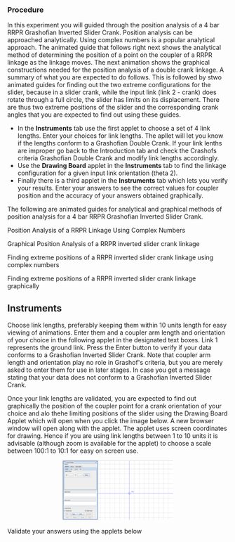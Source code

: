 ### Procedure

In this experiment you will guided through the position analysis of a 4 bar RRPR Grashofian Inverted Slider Crank.
Position analysis can be approached analytically. Using complex numbers is a popular analytical approach. The animated guide that follows right next shows the analytical method of determining the position of a point on the coupler of a RRPR linkage as the linkage moves. The next animation shows the graphical constructions needed for the position analysis of a double crank linkage. A summary of what you are expected to do follows. This is followed by stwo animated guides for finding out the two extreme configurations for the slider, because in a slider crank, while the input link (link 2 - crank) does rotate through a full circle, the slider has limits on its displacement. There are thus two extreme positions of the slider and the corresponding crank angles that you are expected to find out using these guides.

- In the **Instruments** tab use the first applet to choose a set of 4 link lengths. Enter your choices for link lengths. The apllet will let you know if the lengths conform to a Grashofian Double Crank. If your link lenths are improper go back to the Introduction tab and check the Crashofs criteria Grashofian Double Crank and modify link lengths accordingly.
- Use the **Drawing Board** applet in the **Instruments** tab to find the linkage configuration for a given input link orientation (theta 2).
- Finally there is a third applet in the **Instruments** tab which lets you verify your results. Enter your answers to see the correct values for coupler position and the accuracy of your answers obtained graphically.

The following are animated guides for analytical and graphical methods of position analysis for a 4 bar RRPR Grashofian Inverted Slider Crank.

Position Analysis of a RRPR Linkage Using Complex Numbers

<p>
 <object width="900" height="700" data="./content/Cmplx_pos_ana_RRPR/index.html"></object>
                               </p>

Graphical Position Analysis of a RRPR inverted slider crank linkage
<p><object width="900" height="700" data="./content/Gra_pos_ana_RRPR/index.html"></object></p>

Finding extreme positions of a RRPR inverted slider crank linkage using complex numbers
<p><object width="900" height="700" data="./content/Cmplx_lim_pos_ana_RRPR_Grashofian_inverted_slider_crank/index.html"></object></p>

Finding extreme positions of a RRPR inverted slider crank linkage graphically
<p><object width="900" height="700" data="./content/Gra_lim_pos_ana_RRPR_Grashofian_inverted_slider_crank/index.html"></object></p>


## Instruments
Choose link lengths, preferably keeping them within 10 units length for easy viewing of animations. Enter them and a coupler arm length and orientation of your choice in the following applet in the designated text boxes. Link 1 represents the ground link. Press the Enter button to verify if your data conforms to a Grashofian Inverted Slider Crank. Note that coupler arm length and orientation play no role in Grashof's criteria, but you are merely asked to enter them for use in later stages. In case you get a message stating that your data does not conform to a Grashofian Inverted Slider Crank.

<p> <object width="700" height="250" data="./content/GrashofRRPRInvertedSliderCrankChecker/index.html"></object></p>

Once your link lengths are validated, you are expected to find out graphically the position of the coupler point for a crank orientation of your choice and alo thehe limiting positions of the slider using the Drawing Board Applet which will open when you click the image below. A new browser window will open along with the applet. The applet uses screen coordinates for drawing. Hence if you are using link lengths between 1 to 10 units it is advisable (although zoom is available for the applet) to choose a scale between 100:1 to 10:1 for easy on screen use.

<div align="center">
<img src="images/drawing-board.png" width="50%">
</div>

Validate your answers using the applets below

<p><object width="700" height="400" data="./content/GrashofRRPRInvertedSliderCrankCouplerPositionChecker/index.html"></object></p>

<p><object width="700" height="400" data="./content/GrashofRRPRInvertedSliderCrankLimitPositionChecker/index.html"></object></p>